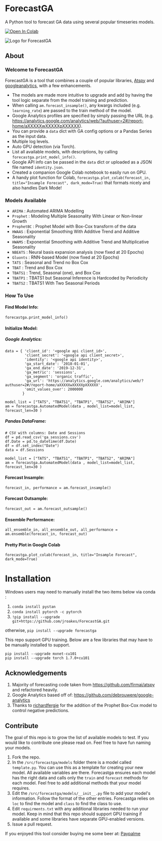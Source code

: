 # ForecastGA
A Python tool to forecast GA data using several popular timeseries models.

[![Open In Colab](https://colab.research.google.com/assets/colab-badge.svg)](https://colab.research.google.com/drive/1nmcu37MY02dfMdUbinrwwg7gA9ya3eud?usp=sharing)

![Logo for ForecastGA](https://repository-images.githubusercontent.com/325152404/637c0780-5713-11eb-9fc0-196d71fe0f6f)

## About

### Welcome to ForecastGA

ForecastGA is a tool that combines a couple of popular libraries, [Atspy](https://github.com/firmai/atspy) and [googleanalytics](https://github.com/debrouwere/google-analytics), with a few enhancements.

* The models are made more intuitive to upgrade and add by having the tool logic separate from the model training and prediction.
* When calling `am.forecast_insample()`, any kwargs included (e.g. `learning_rate`) are passed to the train method of the model.
* Google Analytics profiles are specified by simply passing the URL (e.g. https://analytics.google.com/analytics/web/?authuser=2#/report-home/aXXXXXwXXXXXpXXXXXX).
* You can provide a `data` dict with GA config options or a Pandas Series as the input data.
* Multiple log levels.
* Auto GPU detection (via Torch).
* List all available models, with descriptions, by calling `forecastga.print_model_info()`.
* Google API info can be passed in the `data` dict or uploaded as a JSON file named `identity.json`.
* Created a companion Google Colab notebook to easily run on GPU.
* A handy plot function for Colab, `forecastga.plot_colab(forecast_in, title="Insample Forecast", dark_mode=True)` that formats nicely and also handles Dark Mode!

### Models Available
* `ARIMA` : Automated ARIMA Modelling
* `Prophet` : Modeling Multiple Seasonality With Linear or Non-linear Growth
* `ProphetBC` : Prophet Model with Box-Cox transform of the data
* `HWAAS` : Exponential Smoothing With Additive Trend and Additive Seasonality
* `HWAMS` : Exponential Smoothing with Additive Trend and Multiplicative Seasonality
* `NBEATS` : Neural basis expansion analysis (now fixed at 20 Epochs)
* `Gluonts` : RNN-based Model (now fixed at 20 Epochs)
* `TATS` : Seasonal and Trend no Box Cox
* `TBAT` : Trend and Box Cox
* `TBATS1` : Trend, Seasonal (one), and Box Cox
* `TBATP1` : TBATS1 but Seasonal Inference is Hardcoded by Periodicity
* `TBATS2` : TBATS1 With Two Seasonal Periods


### How To Use

#### Find Model Info:
`forecastga.print_model_info()`

#### Initialize Model:

##### Google Analytics:

```
data = { 'client_id': '<google api client_id>',
         'client_secret': '<google api client_secret>',
         'identity': '<google api identity>',
         'ga_start_date': '2018-01-01',
         'ga_end_date': '2019-12-31',
         'ga_metric': 'sessions',
         'ga_segment': 'organic traffic',
         'ga_url': 'https://analytics.google.com/analytics/web/?authuser=2#/report-home/aXXXXXwXXXXXpXXXXXX',
         'omit_values_over': 2000000
        }

model_list = ["TATS", "TBATS1", "TBATP1", "TBATS2", "ARIMA"]
am = forecastga.AutomatedModel(data , model_list=model_list, forecast_len=30 )
```

##### Pandas DataFrame:

```
# CSV with columns: Date and Sessions
df = pd.read_csv('ga_sessions.csv')
df.Date = pd.to_datetime(df.Date)
df = df.set_index("Date")
data = df.Sessions

model_list = ["TATS", "TBATS1", "TBATP1", "TBATS2", "ARIMA"]
am = forecastga.AutomatedModel(data , model_list=model_list, forecast_len=30 )
```

#### Forecast Insample:
`forecast_in, performance = am.forecast_insample()`

#### Forecast Outsample:
`forecast_out = am.forecast_outsample()`

#### Ensemble Performance:
`all_ensemble_in, all_ensemble_out, all_performance = am.ensemble(forecast_in, forecast_out)`

#### Pretty Plot in Google Colab
`forecastga.plot_colab(forecast_in, title="Insample Forecast", dark_mode=True)`


# Installation
Windows users may need to manually install the two items below via conda :
1. `conda install pystan`
1. `conda install pytorch -c pytorch`
1. `!pip install --upgrade git+https://github.com/jroakes/ForecastGA.git`

otherwise,
`pip install --upgrade forecastga`

This repo support GPU training. Below are a few libraries that may have to be manually installed to support.
```
pip install --upgrade mxnet-cu101
pip install --upgrade torch 1.7.0+cu101
```


## Acknowledgements

1. Majority of forecasting code taken from https://github.com/firmai/atspy and refactored heavily.
1. Google Analytics based off of: https://github.com/debrouwere/google-analytics
1. Thanks to [richardfergie](https://github.com/richardfergie) for the addition of the Prophet Box-Cox model to control negative predictions.

## Contribute
The goal of this repo is to grow the list of available models to test.  If you would like to contribute one please read on.  Feel free to have fun naming your models.

1. Fork the repo.
2. In the `/src/forecastga/models` folder there is a model called `template.py`.  You can use this as a template for creating your new model.  All available variables are there. Forecastga ensures each model has the right data and calls only the `train` and `forecast` methods for each model. Feel free to add additional methods that your model requires.
3. Edit the `/src/forecastga/models/__init__.py` file to add your model's information.  Follow the format of the other entries.  Forecastga relies on `loc` to find the model and `class` to find the class to use.
4. Edit `requirments.txt` with any additional libraries needed to run your model.  Keep in mind that this repo should support GPU training if available and some libraries have separate GPU-enabled versions.
5. Issue a pull request.

If you enjoyed this tool consider buying me some beer at: [Paypalme](https://www.paypal.com/paypalme/codeseo)
